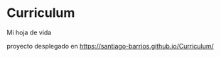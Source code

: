 # Curriculum
Mi hoja de vida 

proyecto desplegado en https://santiago-barrios.github.io/Curriculum/
